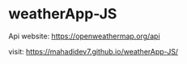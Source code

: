 # weatherApp-JS
Api website: https://openweathermap.org/api

visit: https://mahadidev7.github.io/weatherApp-JS/
